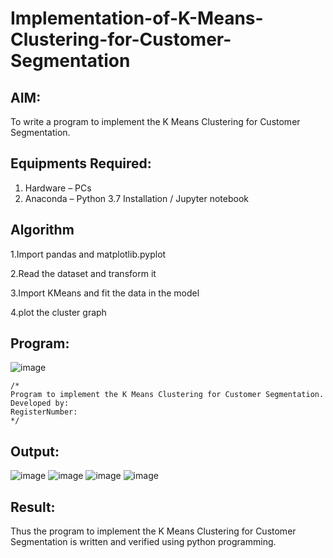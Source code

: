 # Implementation-of-K-Means-Clustering-for-Customer-Segmentation

## AIM:
To write a program to implement the K Means Clustering for Customer Segmentation.

## Equipments Required:
1. Hardware – PCs
2. Anaconda – Python 3.7 Installation / Jupyter notebook

## Algorithm
1.Import pandas and matplotlib.pyplot

2.Read the dataset and transform it

3.Import KMeans and fit the data in the model

4.plot the cluster graph

## Program:
![image](https://github.com/user-attachments/assets/0c372f8d-add9-45e5-ada4-859c24840795)

```
/*
Program to implement the K Means Clustering for Customer Segmentation.
Developed by: 
RegisterNumber:  
*/
```

## Output:
![image](https://github.com/user-attachments/assets/b6a5f7eb-ab72-4ae9-986d-51e0e8a69a1e)
![image](https://github.com/user-attachments/assets/fedcfcfa-d15a-4667-84a9-74d5d843d355)
![image](https://github.com/user-attachments/assets/3a4f90db-59d6-4eee-90c9-5830873fed1c)
![image](https://github.com/user-attachments/assets/8aeabed4-85da-4b6a-9500-957b4026c869)





## Result:
Thus the program to implement the K Means Clustering for Customer Segmentation is written and verified using python programming.
